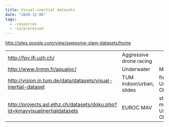 ```yaml
---
title: Visual-inertial datasets
date: "2020-11-06"
tags:
  - -resources
  - -sa/processed
---
```


<http://sites.google.com/view/awesome-slam-datasets/home>

|     |     |     |
| --- | --- | --- |
| <http://fpv.ifi.uzh.ch/> | Aggressive drone racing |     |
| <http://www.lirmm.fr/aqualoc/> | Underwater | Monochromatic |
| <http://vision.in.tum.de/data/datasets/visual-inertial-dataset> | TUM indoor/urban, slides | fisheye camera<br>Used in ORBSLAM3 |
| <http://projects.asl.ethz.ch/datasets/doku.php?id=kmavvisualinertialdatasets> | EUROC MAV | stereo, monochr<br>Used in ORBSLAM3 |

